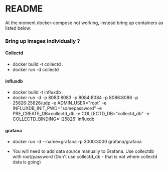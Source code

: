 # README #

At the moment docker-compose not working, instead bring up containers as listed below:

### Bring up images individually ? ###

#### Collectd ####

*    docker build -t collectd .
*    docker run -d collectd

#### influxdb ####

*    docker build -t influxdb .
*    docker run -d -p 8083:8083 -p 8084:8084 -p 8086:8086 -p 25826:25826/udp -e ADMIN_USER="root" -e INFLUXDB_INIT_PWD="somepassword" -e PRE_CREATE_DB=collectd_db -e COLLECTD_DB="collectd_db" -e COLLECTD_BINDING=':25826' influxdb

#### grafana ####

* docker run -d --name=grafana -p 3000:3000 grafana/grafana

* You will need to add data source manually to Grafana. Use collectdb with root/password (Don't use collectd_db - that is not where collectd data is going)